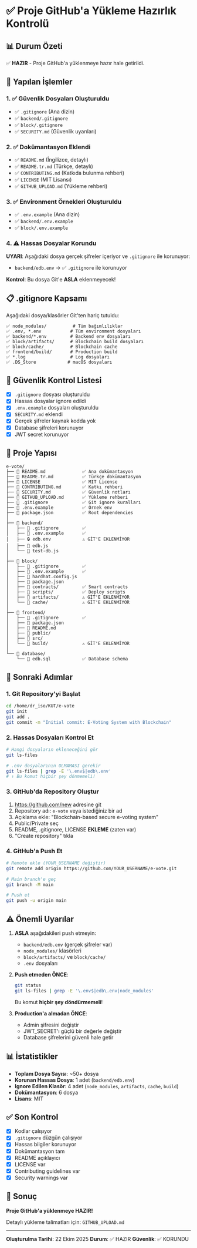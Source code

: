 # ✅ Proje GitHub'a Yükleme Hazırlık Kontrolü

## 📊 Durum Özeti

✅ **HAZIR** - Proje GitHub'a yüklenmeye hazır hale getirildi.

## 🎯 Yapılan İşlemler

### 1. ✅ Güvenlik Dosyaları Oluşturuldu

- ✅ `.gitignore` (Ana dizin)
- ✅ `backend/.gitignore`
- ✅ `block/.gitignore`
- ✅ `SECURITY.md` (Güvenlik uyarıları)

### 2. ✅ Dokümantasyon Eklendi

- ✅ `README.md` (İngilizce, detaylı)
- ✅ `README.tr.md` (Türkçe, detaylı)
- ✅ `CONTRIBUTING.md` (Katkıda bulunma rehberi)
- ✅ `LICENSE` (MIT Lisansı)
- ✅ `GITHUB_UPLOAD.md` (Yükleme rehberi)

### 3. ✅ Environment Örnekleri Oluşturuldu

- ✅ `.env.example` (Ana dizin)
- ✅ `backend/.env.example`
- ✅ `block/.env.example`

### 4. ⚠️ Hassas Dosyalar Korundu

**UYARI**: Aşağıdaki dosya gerçek şifreler içeriyor ve `.gitignore` ile korunuyor:
- `backend/edb.env` → ✅ `.gitignore` ile korunuyor

**Kontrol**: Bu dosya Git'e **ASLA** eklenmeyecek!

## 📋 .gitignore Kapsamı

Aşağıdaki dosya/klasörler Git'ten hariç tutuldu:

```
✅ node_modules/          # Tüm bağımlılıklar
✅ .env, *.env           # Tüm environment dosyaları
✅ backend/*.env         # Backend env dosyaları
✅ block/artifacts/      # Blockchain build dosyaları
✅ block/cache/          # Blockchain cache
✅ frontend/build/       # Production build
✅ *.log                 # Log dosyaları
✅ .DS_Store            # macOS dosyaları
```

## 🔐 Güvenlik Kontrol Listesi

- [x] `.gitignore` dosyası oluşturuldu
- [x] Hassas dosyalar ignore edildi
- [x] `.env.example` dosyaları oluşturuldu
- [x] `SECURITY.md` eklendi
- [x] Gerçek şifreler kaynak kodda yok
- [x] Database şifreleri korunuyor
- [x] JWT secret korunuyor

## 📁 Proje Yapısı

```
e-vote/
├── 📄 README.md              ✅ Ana dokümantasyon
├── 📄 README.tr.md           ✅ Türkçe dokümantasyon
├── 📄 LICENSE                ✅ MIT License
├── 📄 CONTRIBUTING.md        ✅ Katkı rehberi
├── 📄 SECURITY.md            ✅ Güvenlik notları
├── 📄 GITHUB_UPLOAD.md       ✅ Yükleme rehberi
├── 📄 .gitignore             ✅ Git ignore kuralları
├── 📄 .env.example           ✅ Örnek env
├── 📄 package.json           ✅ Root dependencies
│
├── 📁 backend/
│   ├── 📄 .gitignore         ✅
│   ├── 📄 .env.example       ✅
│   ├── 🔒 edb.env            ⚠️ GİT'E EKLENMİYOR
│   ├── 📄 edb.js
│   └── 📄 test-db.js
│
├── 📁 block/
│   ├── 📄 .gitignore         ✅
│   ├── 📄 .env.example       ✅
│   ├── 📄 hardhat.config.js
│   ├── 📄 package.json
│   ├── 📁 contracts/         ✅ Smart contracts
│   ├── 📁 scripts/           ✅ Deploy scripts
│   ├── 🚫 artifacts/         ⚠️ GİT'E EKLENMİYOR
│   └── 🚫 cache/             ⚠️ GİT'E EKLENMİYOR
│
├── 📁 frontend/
│   ├── 📄 .gitignore         ✅
│   ├── 📄 package.json
│   ├── 📄 README.md
│   ├── 📁 public/
│   ├── 📁 src/
│   └── 🚫 build/             ⚠️ GİT'E EKLENMİYOR
│
└── 📁 database/
    └── 📄 edb.sql            ✅ Database schema
```

## 🚀 Sonraki Adımlar

### 1. Git Repository'yi Başlat

```bash
cd /home/dr_iso/KUT/e-vote
git init
git add .
git commit -m "Initial commit: E-Voting System with Blockchain"
```

### 2. Hassas Dosyaları Kontrol Et

```bash
# Hangi dosyaların ekleneceğini gör
git ls-files

# .env dosyalarının OLMAMASI gerekir
git ls-files | grep -E '\.env$|edb\.env'
# ↑ Bu komut hiçbir şey dönmemeli!
```

### 3. GitHub'da Repository Oluştur

1. https://github.com/new adresine git
2. Repository adı: `e-vote` veya istediğiniz bir ad
3. Açıklama ekle: "Blockchain-based secure e-voting system"
4. Public/Private seç
5. README, .gitignore, LICENSE **EKLEME** (zaten var)
6. "Create repository" tıkla

### 4. GitHub'a Push Et

```bash
# Remote ekle (YOUR_USERNAME değiştir)
git remote add origin https://github.com/YOUR_USERNAME/e-vote.git

# Main branch'e geç
git branch -M main

# Push et
git push -u origin main
```

## ⚠️ Önemli Uyarılar

1. **ASLA** aşağıdakileri push etmeyin:
   - `backend/edb.env` (gerçek şifreler var)
   - `node_modules/` klasörleri
   - `block/artifacts/` ve `block/cache/`
   - `.env` dosyaları

2. **Push etmeden ÖNCE**:
   ```bash
   git status
   git ls-files | grep -E '\.env$|edb\.env|node_modules'
   ```
   Bu komut **hiçbir şey döndürmemeli**!

3. **Production'a almadan ÖNCE**:
   - Admin şifresini değiştir
   - JWT_SECRET'ı güçlü bir değerle değiştir
   - Database şifrelerini güvenli hale getir

## 📊 İstatistikler

- **Toplam Dosya Sayısı**: ~50+ dosya
- **Korunan Hassas Dosya**: 1 adet (`backend/edb.env`)
- **Ignore Edilen Klasör**: 4 adet (`node_modules`, `artifacts`, `cache`, `build`)
- **Dokümantasyon**: 6 dosya
- **Lisans**: MIT

## ✅ Son Kontrol

- [x] Kodlar çalışıyor
- [x] `.gitignore` düzgün çalışıyor
- [x] Hassas bilgiler korunuyor
- [x] Dokümantasyon tam
- [x] README açıklayıcı
- [x] LICENSE var
- [x] Contributing guidelines var
- [x] Security warnings var

## 🎉 Sonuç

**Proje GitHub'a yüklenmeye HAZIR!**

Detaylı yükleme talimatları için: `GITHUB_UPLOAD.md`

---

**Oluşturulma Tarihi**: 22 Ekim 2025
**Durum**: ✅ HAZIR
**Güvenlik**: ✅ KORUNDU

